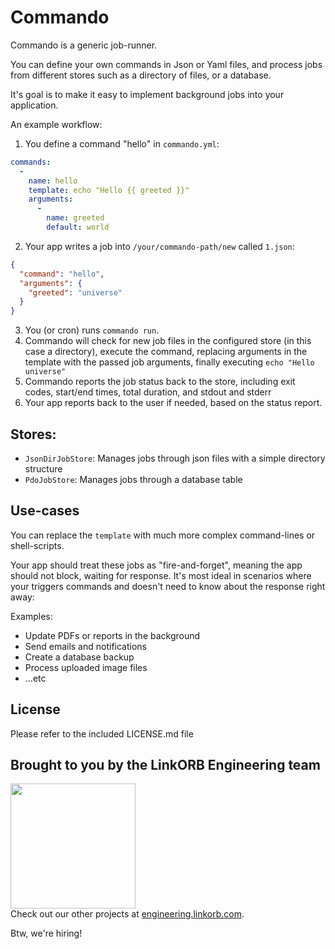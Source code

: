 Commando
========

Commando is a generic job-runner.

You can define your own commands in Json or Yaml files, and process jobs from different
stores such as a directory of files, or a database.

It's goal is to make it easy to implement background jobs into your application.

An example workflow:

1. You define a command "hello" in `commando.yml`:

```yml
commands:
  -
    name: hello
    template: echo "Hello {{ greeted }}"
    arguments:
      -
        name: greeted
        default: world
```
2. Your app writes a job into `/your/commando-path/new` called `1.json`:
```json
{
  "command": "hello",
  "arguments": {
    "greeted": "universe"
  }
}
```
3. You (or cron) runs `commando run`.
4. Commando will check for new job files in the configured store (in this case a directory), execute the command, replacing arguments in the template with the
passed job arguments, finally executing `echo "Hello universe"`
5. Commando reports the job status back to the store, including exit codes,
start/end times, total duration, and stdout and stderr
6. Your app reports back to the user if needed, based on the status report.

## Stores:

* `JsonDirJobStore`: Manages jobs through json files with a simple directory structure
* `PdoJobStore`: Manages jobs through a database table


## Use-cases

You can replace the `template` with much more complex command-lines or shell-scripts.

Your app should treat these jobs as "fire-and-forget", meaning the app
should not block, waiting for response. It's most ideal in scenarios where
your triggers commands and doesn't need to know about the response right away:

Examples:

* Update PDFs or reports in the background
* Send emails and notifications
* Create a database backup
* Process uploaded image files
* ...etc

## License

Please refer to the included LICENSE.md file

## Brought to you by the LinkORB Engineering team

<img src="http://www.linkorb.com/d/meta/tier1/images/linkorbengineering-logo.png" width="200px" /><br />
Check out our other projects at [engineering.linkorb.com](http://engineering.linkorb.com).

Btw, we're hiring!
